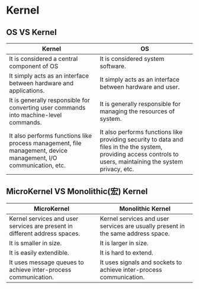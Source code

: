 # Kernel

## OS VS Kernel

| Kernel | OS |
| --- | --- |
| It is considered a central component of OS | It is considered system software. |
| It simply acts as an interface between hardware and applications. | It simply acts as an interface between hardware and user. |
| It is generally responsible for converting user commands into machine-level commands. | It is generally responsible for managing the resources of system. |
| It also performs functions like process management, file management, device management, I/O communication, etc. | It also performs functions like providing security to data and files in the the system, providing access controls to users, maintaining the system privacy, etc. |

## MicroKernel VS Monolithic(宏) Kernel

| MicroKernel | Monolithic Kernel |
| --- | --- |
| Kernel services and user services are present in different address spaces. | Kernel services and user services are usually present in the same address space. |
| It is smaller in size. | It is larger in size. |
| It is easily extendible. | It is hard to extend. |
| It uses message queues to achieve inter-process communication. | It uses signals and sockets to achieve inter-process communication. |
